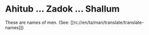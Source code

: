 # Ahitub ... Zadok ... Shallum

These are names of men. (See: [[rc://en/ta/man/translate/translate-names]])

